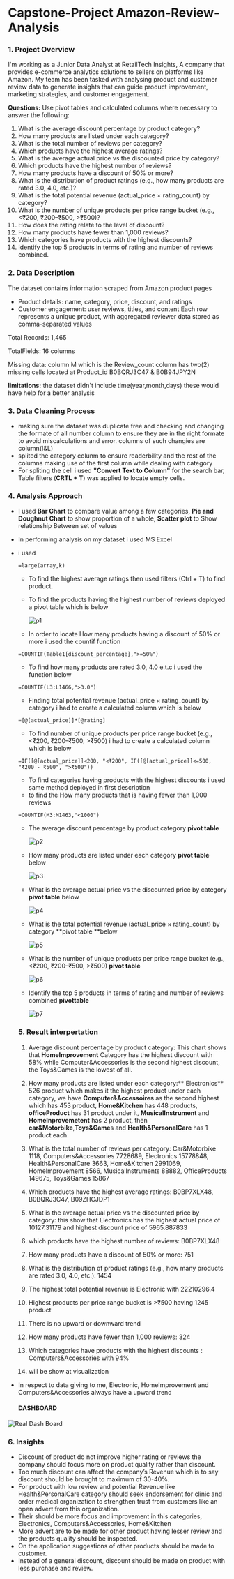 # Capstone-Project Amazon-Review-Analysis

### 1. Project Overview
I'm working as a Junior Data Analyst at RetailTech Insights, A company that provides 
e-commerce analytics solutions to sellers on platforms like Amazon. My team has been 
tasked with analysing product and customer review data to generate insights that can 
guide product improvement, marketing strategies, and customer engagement. 

**Questions:** Use pivot tables and calculated columns where necessary to answer the following: 
1. What is the average discount percentage by product category? 
2. How many products are listed under each category? 
3. What is the total number of reviews per category?  
4. Which products have the highest average ratings? 
5. What is the average actual price vs the discounted price by category? 
6. Which products have the highest number of reviews? 
7. How many products have a discount of 50% or more? 
8. What is the distribution of product ratings (e.g., how many products are rated 3.0, 
4.0, etc.)? 
9. What is the total potential revenue (actual_price × rating_count) by category? 
10. What is the number of unique products per price range bucket (e.g., <₹200, 
₹200–₹500, >₹500)? 
11. How does the rating relate to the level of discount? 
12. How many products have fewer than 1,000 reviews? 
13. Which categories have products with the highest discounts? 
14. Identify the top 5 products in terms of rating and number of reviews combined. 


### 2. Data Description 
 The dataset contains information scraped from Amazon product pages
  -    Product details: name, category, price, discount, and ratings 
  -   Customer engagement: user reviews, titles, and content 
     Each row represents a unique product, with aggregated reviewer data 
stored as comma-separated values

Total Records: 1,465 

TotalFields: 16 columns 

Missing data: column M which is the Review_count column has two(2) missing cells
located at Product_id B0BQRJ3C47 & B0B94JPY2N


**limitations:** the dataset didn't include time(year,month,days) these would have help for a better analysis


### 3. Data Cleaning Process
- making sure the dataset was duplicate free and checking and changing the formate
  of all number column to ensure they are in the right formate to avoid miscalculations
  and error. columns of such changies are column(I&L)
- splited the category colunm to ensure readerbility and the rest of the columns making use
  of the first column while dealing with category 
- For spliting the cell i used **"Convert Text to Column"** for the search bar, Table filters (**CRTL + T**)
  was applied to locate empty cells.


### 4. Analysis Approach
- I used **Bar Chart** to compare value among a few categories, **Pie and Doughnut Chart** to show
  proportion of a whole, **Scatter plot** to Show relationship Between set of values
- In performing analysis on my dataset i used MS Excel
- i used
  ```
  =large(array,k)
  ```
    - To find the highest average ratings then used filters (Ctrl + T) to find product.
    - To find the products having the highest number of reviews deployed a pivot table which is below

       ![p1](https://github.com/user-attachments/assets/56c2d3ab-732f-4cd8-a01d-1c60ee74d4ef)

     - In order to locate How many products having a discount of 50% or more i used the countif function
  ```
  =COUNTIF(Table1[discount_percentage],">=50%")
  ```

    - To find how many products are rated 3.0, 4.0 e.t.c i used the function below
  ```
  =COUNTIF(L3:L1466,">3.0")
  ```

    - Finding total potential revenue (actual_price × rating_count) by category i had to create a calculated column which is below
  ```
  =[@[actual_price]]*[@rating]
  ```
     - To find number of unique products per price range bucket (e.g., <₹200, ₹200–₹500, >₹500) i had to create a calculated column which is below
  ```
  =IF([@[actual_price]]<200, "<₹200", IF([@[actual_price]]<=500, "₹200 - ₹500", ">₹500"))
  ```
     - To find categories having products with the highest discounts i used same method deployed in first description
     - to find the How many products that is having fewer than 1,000 reviews
  ```
  =COUNTIF(M3:M1463,"<1000")
  ```

     - The average discount percentage by product category **pivot table**

       ![p2](https://github.com/user-attachments/assets/80b73a2a-102b-495e-82f4-63572581355d)


     - How many products are listed under each category **pivot table** below 

       ![p3](https://github.com/user-attachments/assets/6afa942d-e01c-4ff6-b277-e4f8049e4d4a)


     - What is the average actual price vs the discounted price by category **pivot table** below

       ![p4](https://github.com/user-attachments/assets/6bc95fbf-8f0e-4dea-8240-234955e02247)


     - What is the total potential revenue (actual_price × rating_count) by category
       **pivot table **below

       ![p5](https://github.com/user-attachments/assets/54fe8dba-22bb-4778-b8b2-eaf0ae3b6147)

     - What is the number of unique products per price range bucket (e.g., <₹200, 
       ₹200–₹500, >₹500) **pivot table**

       ![p6](https://github.com/user-attachments/assets/2d8018f3-e7b5-42bc-9cb0-74a856d09ec8)


     - Identify the top 5 products in terms of rating and number of reviews combined **pivottable**

       ![p7](https://github.com/user-attachments/assets/be1bda97-e652-415d-981e-b45601df9709)


  ### 5. Result interpertation

  1. Average discount percentage by product category: This chart shows that **HomeImprovement** Category has the highest discount with 58% while Computer&Accessories is the second highest discount, the Toys&Games is the lowest of all.

  2. How many products are listed under each category:** Electronics** 526 product which makes it the highest product under each category, we have **Computer&Accessoires** as the second highest which has 453 product, **Home&Kitchen** has 448 products, **officeProduct** has 31 product under it, **MusicalInstrument** and **HomeInprovemetent** has 2 product, then **car&Motorbike**,**Toys&Game**s and **Health&PersonalCare** has 1 product each.

  3. What is the total number of reviews per category: Car&Motorbike 1118, Computers&Accessories 7728689, Electronics 15778848, Health&PersonalCare 3663, Home&Kitchen 2991069, HomeImprovement  8566, MusicalInstruments 88882, OfficeProducts  149675, Toys&Games 15867       


   4. Which products have the highest average ratings: B0BP7XLX48, B0BQRJ3C47, B09ZHCJDP1
   5. What is the average actual price vs the discounted price by category: this show that Electronics has the highest actual price of 10127.31179 and highest discount price of 5965.887833
   6. which products have the highest number of reviews: B0BP7XLX48
   7. How many products have a discount of 50% or more: 751
   8. What is the distribution of product ratings (e.g., how many products are rated 3.0, 4.0,     etc.): 1454
   9. The highest total potential revenue is Electronic with 22210296.4
   10. Highest products per price range bucket is >₹500 having 1245 product 
   11. There is no upward or downward trend 
   12. How many products have fewer than 1,000 reviews: 324
   13. Which categories have products with the highest discounts : Computers&Accessories with 94%
   14. will be show at visualization 

- In respect to data giving to me, Electronic, HomeImprovement and Computers&Accessories always have a upward trend

  #### DASHBOARD

![Real Dash Board](https://github.com/user-attachments/assets/ce905c99-c73b-44be-b9ed-814bd82f74f4)

### 6. Insights
-	Discount of product do not improve higher rating or reviews the company should focus more on product quality rather than discount.
-	Too much discount can affect the company’s Revenue which is to say discount should be brought to maximum of 30-40%.
-	For product with low review and potential Revenue like Health&PersonalCare category should seek endorsement for clinic and order medical organization to strengthen trust from customers like an open advert from this organization.
-	Their should be more focus and improvement in this categories, Electronics, Computers&Accessories, Home&Kitchen 
-	More advert are to be made for other product having lesser review and the products quality should be inspected.
-	On the application suggestions of other products should be made to customer.
-	Instead of a general discount, discount should be made on product with less purchase and review.




 

  

  









  
  

  
  
  
  














  














